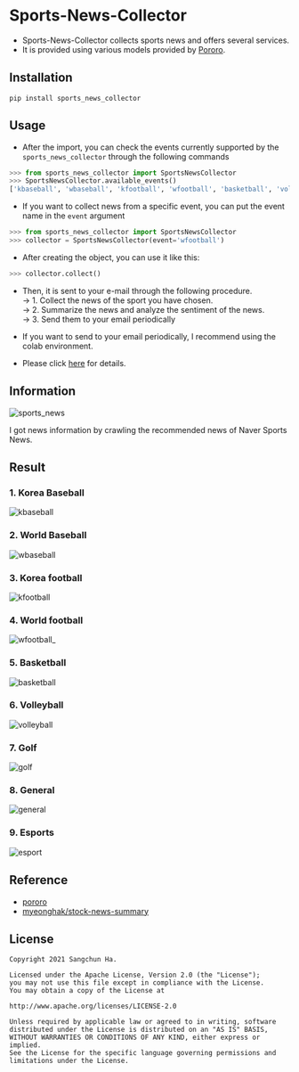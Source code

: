 # Sports-News-Collector
- Sports-News-Collector collects sports news and offers several services.  
- It is provided using various models provided by [Pororo](https://github.com/kakaobrain/pororo).  



## Installation
```
pip install sports_news_collector
```  
## Usage
- After the import, you can check the events currently supported by the `sports_news_collector` through the following commands  
```python
>>> from sports_news_collector import SportsNewsCollector
>>> SportsNewsCollector.available_events()
['kbaseball', 'wbaseball', 'kfootball', 'wfootball', 'basketball', 'volleyball', 'golf', 'general', 'esports']
```  
- If you want to collect news from a specific event, you can put the event name in the `event` argument    
```python
>>> from sports_news_collector import SportsNewsCollector
>>> collector = SportsNewsCollector(event='wfootball')
```  
- After creating the object, you can use it like this:  
```python
>>> collector.collect()
```   

- Then, it is sent to your e-mail through the following procedure.  
-> 1.  Collect the news of the sport you have chosen.  
-> 2.  Summarize the news and analyze the sentiment of the news.  
-> 3.  Send them to your email periodically  
  
- If you want to send to your email periodically, I recommend using the colab environment.  
- Please click [here](https://github.com/hasangchun/sports_news_collector/blob/main/make_sports_news.ipynb) for details.  


## Information
![sports_news](https://user-images.githubusercontent.com/54731898/113507570-5fc78680-9586-11eb-8de1-5982f6f4c0c2.jpg)    

I got news information by crawling the recommended news of Naver Sports News.  


## Result
### 1. Korea Baseball
![kbaseball](https://user-images.githubusercontent.com/54731898/113506464-065c5900-9580-11eb-8497-e85b370b10f1.jpg)  
  
### 2. World Baseball
![wbaseball](https://user-images.githubusercontent.com/54731898/113506579-a2866000-9580-11eb-8b32-6041a3349c73.PNG)  

### 3. Korea football
![kfootball](https://user-images.githubusercontent.com/54731898/113506882-4de3e480-9582-11eb-9dc6-c854db3039d7.PNG)  

### 4. World football
![wfootball_](https://user-images.githubusercontent.com/54731898/113507444-6dc8d780-9585-11eb-9201-6939d43522b2.PNG)  
 

### 5. Basketball
![basketball](https://user-images.githubusercontent.com/54731898/113507024-0b6ed780-9583-11eb-8ab8-36f59292eb62.PNG)  

### 6. Volleyball
![volleyball](https://user-images.githubusercontent.com/54731898/113507088-6b657e00-9583-11eb-9b7e-be57918a0901.PNG)  

### 7. Golf
![golf](https://user-images.githubusercontent.com/54731898/113507223-2726ad80-9584-11eb-8563-b4921f9eecc7.PNG)  

### 8. General
 ![general](https://user-images.githubusercontent.com/54731898/113507260-576e4c00-9584-11eb-8fc6-bd1564d9e2df.PNG)  
 
### 9. Esports
![esport](https://user-images.githubusercontent.com/54731898/113506466-06f4ef80-9580-11eb-9c06-e7f9ee2a5156.PNG)  


## Reference
- [pororo](https://kakaobrain.github.io/pororo/)  
- [myeonghak/stock-news-summary](https://github.com/myeonghak/stock-news-summary)  
  
## License
```
Copyright 2021 Sangchun Ha.

Licensed under the Apache License, Version 2.0 (the "License");
you may not use this file except in compliance with the License.
You may obtain a copy of the License at

http://www.apache.org/licenses/LICENSE-2.0

Unless required by applicable law or agreed to in writing, software
distributed under the License is distributed on an "AS IS" BASIS,
WITHOUT WARRANTIES OR CONDITIONS OF ANY KIND, either express or implied.
See the License for the specific language governing permissions and
limitations under the License.
```

